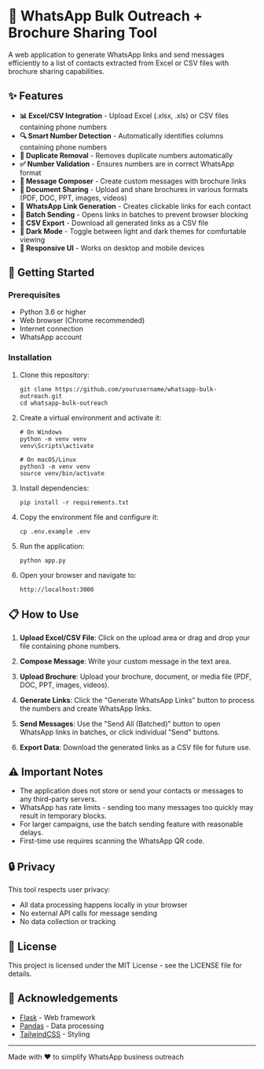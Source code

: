 # 🚀 WhatsApp Bulk Outreach + Brochure Sharing Tool

A web application to generate WhatsApp links and send messages efficiently to a list of contacts extracted from Excel or CSV files with brochure sharing capabilities.

## ✨ Features

- **📊 Excel/CSV Integration** - Upload Excel (.xlsx, .xls) or CSV files containing phone numbers
- **🔍 Smart Number Detection** - Automatically identifies columns containing phone numbers
- **🧹 Duplicate Removal** - Removes duplicate numbers automatically
- **✅ Number Validation** - Ensures numbers are in correct WhatsApp format
- **📝 Message Composer** - Create custom messages with brochure links
- **📎 Document Sharing** - Upload and share brochures in various formats (PDF, DOC, PPT, images, videos)
- **🔗 WhatsApp Link Generation** - Creates clickable links for each contact
- **📱 Batch Sending** - Opens links in batches to prevent browser blocking
- **💾 CSV Export** - Download all generated links as a CSV file
- **🌙 Dark Mode** - Toggle between light and dark themes for comfortable viewing
- **📱 Responsive UI** - Works on desktop and mobile devices

## 🚀 Getting Started

### Prerequisites

- Python 3.6 or higher
- Web browser (Chrome recommended)
- Internet connection
- WhatsApp account

### Installation

1. Clone this repository:
   ```
   git clone https://github.com/yourusername/whatsapp-bulk-outreach.git
   cd whatsapp-bulk-outreach
   ```

2. Create a virtual environment and activate it:
   ```
   # On Windows
   python -m venv venv
   venv\Scripts\activate

   # On macOS/Linux
   python3 -m venv venv
   source venv/bin/activate
   ```

3. Install dependencies:
   ```
   pip install -r requirements.txt
   ```

4. Copy the environment file and configure it:
   ```
   cp .env.example .env
   ```

5. Run the application:
   ```
   python app.py
   ```

6. Open your browser and navigate to:
   ```
   http://localhost:3000
   ```

## 📋 How to Use

1. **Upload Excel/CSV File**: Click on the upload area or drag and drop your file containing phone numbers.

2. **Compose Message**: Write your custom message in the text area.

3. **Upload Brochure**: Upload your brochure, document, or media file (PDF, DOC, PPT, images, videos).

4. **Generate Links**: Click the "Generate WhatsApp Links" button to process the numbers and create WhatsApp links.

5. **Send Messages**: Use the "Send All (Batched)" button to open WhatsApp links in batches, or click individual "Send" buttons.

6. **Export Data**: Download the generated links as a CSV file for future use.

## ⚠️ Important Notes

- The application does not store or send your contacts or messages to any third-party servers.
- WhatsApp has rate limits - sending too many messages too quickly may result in temporary blocks.
- For larger campaigns, use the batch sending feature with reasonable delays.
- First-time use requires scanning the WhatsApp QR code.

## 🔒 Privacy

This tool respects user privacy:
- All data processing happens locally in your browser
- No external API calls for message sending
- No data collection or tracking

## 📄 License

This project is licensed under the MIT License - see the LICENSE file for details.

## 🙏 Acknowledgements

- [Flask](https://flask.palletsprojects.com/) - Web framework
- [Pandas](https://pandas.pydata.org/) - Data processing
- [TailwindCSS](https://tailwindcss.com/) - Styling

---

Made with ❤️ to simplify WhatsApp business outreach 